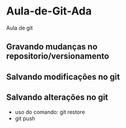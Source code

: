 # Aula-de-Git-Ada
Aula de git 

## Gravando mudanças no repositorio/versionamento


## Salvando modificações no git


## Salvando alterações no git


* uso do comando: git restore
* git push

